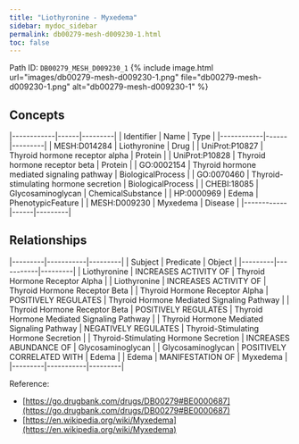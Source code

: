 ```yaml
---
title: "Liothyronine - Myxedema"
sidebar: mydoc_sidebar
permalink: db00279-mesh-d009230-1.html
toc: false 
---
```



Path ID: `DB00279_MESH_D009230_1`
{% include image.html url="images/db00279-mesh-d009230-1.png" file="db00279-mesh-d009230-1.png" alt="db00279-mesh-d009230-1" %}

## Concepts

|------------|------|---------|
| Identifier | Name | Type    |
|------------|------|---------|
| MESH:D014284 | Liothyronine | Drug |
| UniProt:P10827 | Thyroid hormone receptor alpha | Protein |
| UniProt:P10828 | Thyroid hormone receptor beta | Protein |
| GO:0002154 | Thyroid hormone mediated signaling pathway | BiologicalProcess |
| GO:0070460 | Thyroid-stimulating hormone secretion | BiologicalProcess |
| CHEBI:18085 | Glycosaminoglycan | ChemicalSubstance |
| HP:0000969 | Edema | PhenotypicFeature |
| MESH:D009230 | Myxedema | Disease |
|------------|------|---------|

## Relationships

|---------|-----------|---------|
| Subject | Predicate | Object  |
|---------|-----------|---------|
| Liothyronine | INCREASES ACTIVITY OF | Thyroid Hormone Receptor Alpha |
| Liothyronine | INCREASES ACTIVITY OF | Thyroid Hormone Receptor Beta |
| Thyroid Hormone Receptor Alpha | POSITIVELY REGULATES | Thyroid Hormone Mediated Signaling Pathway |
| Thyroid Hormone Receptor Beta | POSITIVELY REGULATES | Thyroid Hormone Mediated Signaling Pathway |
| Thyroid Hormone Mediated Signaling Pathway | NEGATIVELY REGULATES | Thyroid-Stimulating Hormone Secretion |
| Thyroid-Stimulating Hormone Secretion | INCREASES ABUNDANCE OF | Glycosaminoglycan |
| Glycosaminoglycan | POSITIVELY CORRELATED WITH | Edema |
| Edema | MANIFESTATION OF | Myxedema |
|---------|-----------|---------|

Reference: 
  - [https://go.drugbank.com/drugs/DB00279#BE0000687](https://go.drugbank.com/drugs/DB00279#BE0000687)
  - [https://en.wikipedia.org/wiki/Myxedema](https://en.wikipedia.org/wiki/Myxedema)

